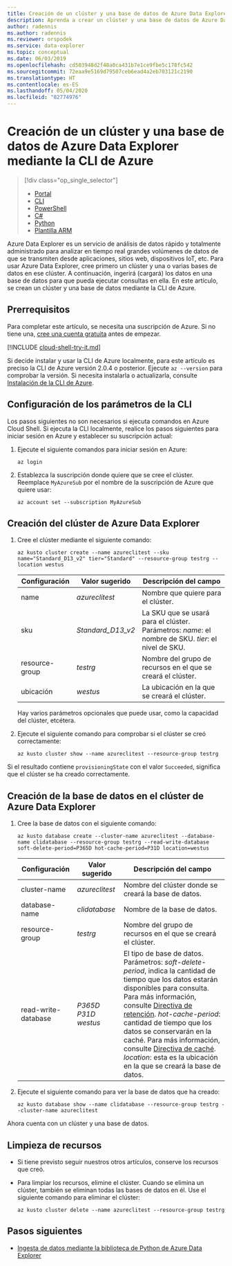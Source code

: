 ```yaml
---
title: Creación de un clúster y una base de datos de Azure Data Explorer con la CLI de Azure
description: Aprenda a crear un clúster y una base de datos de Azure Data Explorer mediante la CLI de Azure.
author: radennis
ms.author: radennis
ms.reviewer: orspodek
ms.service: data-explorer
ms.topic: conceptual
ms.date: 06/03/2019
ms.openlocfilehash: cd503948d2f48a0ca431b7e1ce9fbe5c178fc542
ms.sourcegitcommit: 72eaa9e5169d79507ceb6ead4a2eb703121c2190
ms.translationtype: HT
ms.contentlocale: es-ES
ms.lasthandoff: 05/04/2020
ms.locfileid: "82774976"
---
```

# <a name="create-an-azure-data-explorer-cluster-and-database-by-using-azure-cli"></a>Creación de un clúster y una base de datos de Azure Data Explorer mediante la CLI de Azure

> [!div class="op_single_selector"]
> * [Portal](create-cluster-database-portal.md)
> * [CLI](create-cluster-database-cli.md)
> * [PowerShell](create-cluster-database-powershell.md)
> * [C#](create-cluster-database-csharp.md)
> * [Python](create-cluster-database-python.md)
> * [Plantilla ARM](create-cluster-database-resource-manager.md)

Azure Data Explorer es un servicio de análisis de datos rápido y totalmente administrado para analizar en tiempo real grandes volúmenes de datos de que se transmiten desde aplicaciones, sitios web, dispositivos IoT, etc. Para usar Azure Data Explorer, cree primero un clúster y una o varias bases de datos en ese clúster. A continuación, ingerirá (cargará) los datos en una base de datos para que pueda ejecutar consultas en ella. En este artículo, se crean un clúster y una base de datos mediante la CLI de Azure.

## <a name="prerequisites"></a>Prerrequisitos

Para completar este artículo, se necesita una suscripción de Azure. Si no tiene una, [cree una cuenta gratuita](https://azure.microsoft.com/free/) antes de empezar.

[!INCLUDE [cloud-shell-try-it.md](includes/cloud-shell-try-it.md)]

Si decide instalar y usar la CLI de Azure localmente, para este artículo es preciso la CLI de Azure versión 2.0.4 o posterior. Ejecute `az --version` para comprobar la versión. Si necesita instalarla o actualizarla, consulte [Instalación de la CLI de Azure](/cli/azure/install-azure-cli?view=azure-cli-latest).

## <a name="configure-the-cli-parameters"></a>Configuración de los parámetros de la CLI

Los pasos siguientes no son necesarios si ejecuta comandos en Azure Cloud Shell. Si ejecuta la CLI localmente, realice los pasos siguientes para iniciar sesión en Azure y establecer su suscripción actual:

1. Ejecute el siguiente comandos para iniciar sesión en Azure:

    ```azurecli-interactive
    az login
    ```

1. Establezca la suscripción donde quiere que se cree el clúster. Reemplace `MyAzureSub` por el nombre de la suscripción de Azure que quiere usar:

    ```azurecli-interactive
    az account set --subscription MyAzureSub
    ```

## <a name="create-the-azure-data-explorer-cluster"></a>Creación del clúster de Azure Data Explorer

1. Cree el clúster mediante el siguiente comando:

    ```azurecli-interactive
    az kusto cluster create --name azureclitest --sku name="Standard_D13_v2" tier="Standard" --resource-group testrg --location westus
    ```

   |**Configuración** | **Valor sugerido** | **Descripción del campo**|
   |---|---|---|
   | name | *azureclitest* | Nombre que quiere para el clúster.|
   | sku | *Standard_D13_v2* | La SKU que se usará para el clúster. Parámetros: *name*: el nombre de SKU. *tier*: el nivel de SKU. |
   | resource-group | *testrg* | Nombre del grupo de recursos en el que se creará el clúster. |
   | ubicación | *westus* | La ubicación en la que se creará el clúster. |

    Hay varios parámetros opcionales que puede usar, como la capacidad del clúster, etcétera.

1. Ejecute el siguiente comando para comprobar si el clúster se creó correctamente:

    ```azurecli-interactive
    az kusto cluster show --name azureclitest --resource-group testrg
    ```

Si el resultado contiene `provisioningState` con el valor `Succeeded`, significa que el clúster se ha creado correctamente.

## <a name="create-the-database-in-the-azure-data-explorer-cluster"></a>Creación de la base de datos en el clúster de Azure Data Explorer

1. Cree la base de datos con el siguiente comando:

    ```azurecli-interactive
    az kusto database create --cluster-name azureclitest --database-name clidatabase --resource-group testrg --read-write-database soft-delete-period=P365D hot-cache-period=P31D location=westus
    ```

   |**Configuración** | **Valor sugerido** | **Descripción del campo**|
   |---|---|---|
   | cluster-name | *azureclitest* | Nombre del clúster donde se creará la base de datos.|
   | database-name | *clidatabase* | Nombre de la base de datos.|
   | resource-group | *testrg* | Nombre del grupo de recursos en el que se creará el clúster. |
   | read-write-database | *P365D* *P31D* *westus* | El tipo de base de datos. Parámetros: *soft-delete-period*, indica la cantidad de tiempo que los datos estarán disponibles para consulta. Para más información, consulte [Directiva de retención](kusto/management/retentionpolicy.md). *hot-cache-period*: cantidad de tiempo que los datos se conservarán en la caché. Para más información, consulte [Directiva de caché](kusto/management/cachepolicy.md). *location*: esta es la ubicación en la que se creará la base de datos. |

1. Ejecute el siguiente comando para ver la base de datos que ha creado:

    ```azurecli-interactive
    az kusto database show --name clidatabase --resource-group testrg --cluster-name azureclitest
    ```

Ahora cuenta con un clúster y una base de datos.

## <a name="clean-up-resources"></a>Limpieza de recursos

* Si tiene previsto seguir nuestros otros artículos, conserve los recursos que creó.
* Para limpiar los recursos, elimine el clúster. Cuando se elimina un clúster, también se eliminan todas las bases de datos en él. Use el siguiente comando para eliminar el clúster:

    ```azurecli-interactive
    az kusto cluster delete --name azureclitest --resource-group testrg
    ```

## <a name="next-steps"></a>Pasos siguientes

* [Ingesta de datos mediante la biblioteca de Python de Azure Data Explorer](python-ingest-data.md)
